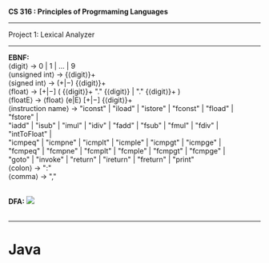 <b>CS 316 : Principles of Progrmaming Languages </b>
<hr>

Project 1: Lexical Analyzer 
<hr>
<b>EBNF:</b> <br>
⟨digit⟩ → 0 | 1 | ... | 9<br>
⟨unsigned int⟩ → {⟨digit⟩}+<br>
⟨signed int⟩ → (+|−) {⟨digit⟩}+<br>
⟨float⟩ → [+|−] ( {⟨digit⟩}+ "." {⟨digit⟩} | "." {⟨digit⟩}+ )<br>
⟨floatE⟩ → ⟨float⟩ (e|E) [+|−] {⟨digit⟩}+<br>
⟨instruction name⟩ → "iconst" | "iload" | "istore" | "fconst" | "fload" | "fstore" |<br>
     "iadd" | "isub" | "imul" | "idiv" | "fadd" | "fsub" | "fmul" | "fdiv" |
     <br>"intToFloat" |
     <br> "icmpeq" | "icmpne" | "icmplt" | "icmple" | "icmpgt" | "icmpge" |
	  <br>"fcmpeq" | "fcmpne" | "fcmplt" | "fcmple" | "fcmpgt" | "fcmpge" |
       <br>"goto" | "invoke" | "return" | "ireturn" | "freturn" | "print"<br>
⟨colon⟩ → ":"<br>
⟨comma⟩ → ","<br><br>


<b>DFA:</b>
<img src="https://github.com/isaac-ba/Lexical_Analyzer/blob/master/DFA.png">
<br><br>
<hr>

# Java
